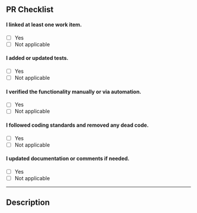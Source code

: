 ## PR Checklist
 
#### I linked at least one work item.
- [ ] Yes  
- [ ] Not applicable
 
#### I added or updated tests.
- [ ] Yes  
- [ ] Not applicable
 
#### I verified the functionality manually or via automation.
- [ ] Yes  
- [ ] Not applicable
 
#### I followed coding standards and removed any dead code.
- [ ] Yes  
- [ ] Not applicable
 
#### I updated documentation or comments if needed.
- [ ] Yes  
- [ ] Not applicable
 
---
 
## Description
 
<!-- Briefly describe the purpose of this PR and what it addresses -->